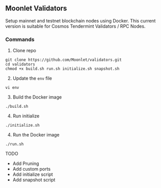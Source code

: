 ## Moonlet Validators

Setup mainnet and testnet blockchain nodes using Docker.
This current version is suitable for Cosmos Tendermint Validators / RPC Nodes.

### Commands

1. Clone repo

```
git clone https://github.com/Moonlet/validators.git
cd validators
chmod +x build.sh run.sh initialize.sh snapshot.sh
```

2. Update the `env` file

```
vi env
```

3. Build the Docker image

```
./build.sh
```

4. Run initialize

```
./initialize.sh
```

4. Run the Docker image

```
./run.sh
```

TODO

- Add Pruning
- Add custom ports
- Add initialize script
- Add snapshot script

